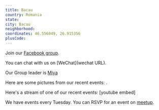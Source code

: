 ```yaml
---
title: Bacau
country: Romania
state: 
city: Bacau
neighborhood: 
coordinates: 46.556049, 26.915356
plusCode:
---
```

Join our [Facebook group](https://www.facebook.com/groups/free.code.camp.bacau.romania).

You can chat with us on [WeChat](wechat URL).

Our Group leader is [Miya](freecodecamp.org/miya)

Here are some pictures from our recent events:
![]().

Here's a stream of one of our recent events:
[youtube embed]

We have events every Tuesday. You can RSVP for an event on [meetup](meetupurl).
